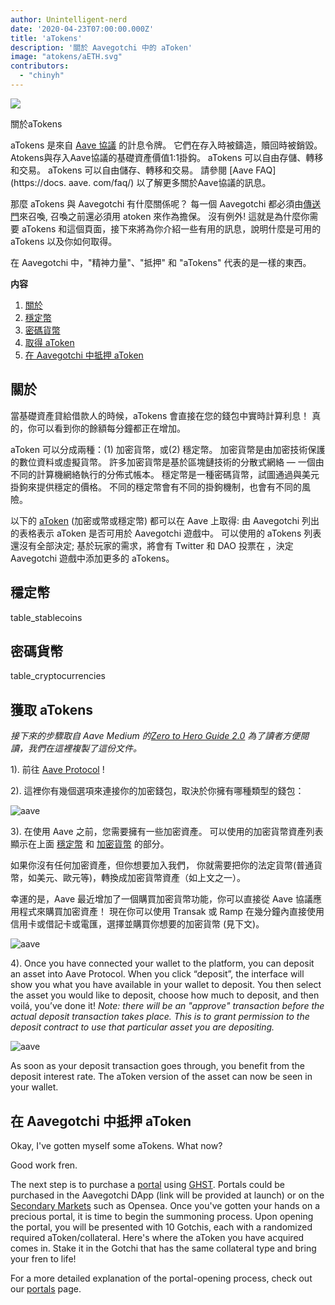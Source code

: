 ```yaml
---
author: Unintelligent-nerd
date: '2020-04-23T07:00:00.000Z'
title: 'aTokens'
description: '關於 Aavegotchi 中的 aToken'
image: "atokens/aETH.svg"
contributors:
  - "chinyh"
---
```


<div class="headerImageContainer">
<img class="headerImage" src="/atokens/aETH.png">
<p class="headerImageText">關於aTokens</p>
</div>

aTokens 是來自 [Aave 協議](https://aave.com) 的計息令牌。 它們在存入時被鑄造，贖回時被銷毀。 Atokens與存入Aave協議的基礎資產價值1:1掛鈎。 aTokens 可以自由存儲、轉移和交易。 aTokens 可以自由儲存、轉移和交易。 請參閱 [Aave FAQ](https://docs. aave. com/faq/) 以了解更多關於Aave協議的訊息。

那麼 aTokens 與 Aavegotchi 有什麼關係呢？ 每一個 Aavegotchi 都必須由[傳送門](/pages/portals)來召喚, 召喚之前還必須用 atoken 來作為擔保。 沒有例外! 這就是為什麼你需要 aTokens 和這個頁面，接下來將為你介紹一些有用的訊息，說明什麼是可用的 aTokens 以及你如何取得。

在 Aavegotchi 中，"精神力量"、"抵押" 和 "aTokens" 代表的是一樣的東西。

<div class="contentsBox">

**内容**

<ol>
<li><a href=#about>關於</a></li>
<li><a href=#stablecoins>穩定幣</a></li>
<li><a href=#cryptocurrencies>密碼貨幣</a></li>
<li><a href=#getting-atokens>取得 aToken</a></li>
<li><a href=#staking-atokens-into-aavegotchis>在 Aavegotchi 中抵押 aToken</a></li>
</ol>

</div>

## 關於

當基礎資產貸給借款人的時候，aTokens 會直接在您的錢包中實時計算利息！ 真的，你可以看到你的餘額每分鐘都正在增加。

aToken 可以分成兩種：(1) 加密貨幣，或(2) 穩定幣。 加密貨幣是由加密技術保護的數位資料或虛擬貨幣。 許多加密貨幣是基於區塊鏈技術的分散式網絡 — 一個由不同的計算機網絡執行的分佈式帳本。 穩定幣是一種密碼貨幣，試圖通過與美元掛鉤來提供穩定的價格。 不同的穩定幣會有不同的掛鉤機制，也會有不同的風險。


以下的 [aToken](https://docs.aave.com/developers/deployed-contracts/deployed-contract-instances) (加密或幣或穩定幣) 都可以在 Aave 上取得: 由 Aavegotchi 列出的表格表示 aToken 是否可用於 Aavegotchi 遊戲中。 可以使用的 aTokens 列表還沒有全部決定; 基於玩家的需求，將會有 Twitter 和 DAO 投票在 ，決定 Aavegotchi 遊戲中添加更多的 aTokens。

## 穩定幣

table_stablecoins

## 密碼貨幣

table_cryptocurrencies

## 獲取 aTokens

*接下來的步驟取自 Aave Medium 的[Zero to Hero Guide 2.0](https://medium.com/aave/zero-to-hero-guide-2-0-dadce0f3e834) 為了讀者方便閱讀，我們在這裡複製了這份文件。*

1). 前往 <a href = "https://app.aave.com/">Aave Protocol</a> !

2). 這裡你有幾個選項來連接你的加密錢包，取決於你擁有哪種類型的錢包：

<img src = "/atokens/connect-your-wallet.png" alt = "aave" class="bodyImage" />

3). 在使用 Aave 之前，您需要擁有一些加密資產。 可以使用的加密貨幣資產列表顯示在上面 <a href=#stablecoins>穩定幣</a> 和 <a href=#cryptocurrencies>加密貨幣</a> 的部分。

如果你沒有任何加密資產，但你想要加入我們， 你就需要把你的法定貨幣(普通貨幣，如美元、歐元等)，轉換成加密貨幣資產（如上文之一）。

幸運的是，Aave 最近增加了一個購買加密貨幣功能，你可以直接從 Aave 協議應用程式來購買加密資產！ 現在你可以使用 Transak 或 Ramp 在幾分鐘內直接使用信用卡或借記卡或電匯，選擇並購買你想要的加密貨幣 (見下文)。

<img src = "/atokens/buy-with-fiat.png" alt = "aave" class="bodyImage" />

4). Once you have connected your wallet to the platform, you can deposit an asset into Aave Protocol. When you click “deposit”, the interface will show you what you have available in your wallet to deposit. You then select the asset you would like to deposit, choose how much to deposit, and then voilá, you’ve done it! *Note: there will be an "approve" transaction before the actual deposit transaction takes place. This is to grant permission to the deposit contract to use that particular asset you are depositing.*

<img src = "/atokens/deposit.gif" alt = "aave" class="bodyImage" />

As soon as your deposit transaction goes through, you benefit from the deposit interest rate. The aToken version of the asset can now be seen in your wallet.

## 在 Aavegotchi 中抵押 aToken

Okay, I've gotten myself some aTokens. What now?

Good work fren.

The next step is to purchase a [portal](/portals) using [GHST](/ghst). Portals could be purchased in the Aavegotchi DApp (link will be provided at launch) or on the [Secondary Markets](/marketplace) such as Opensea. Once you've gotten your hands on a precious portal, it is time to begin the summoning process. Upon opening the portal, you will be presented with 10 Gotchis, each with a randomized required aToken/collateral. Here's where the aToken you have acquired comes in. Stake it in the Gotchi that has the same collateral type and bring your fren to life!

For a more detailed explanation of the portal-opening process, check out our [portals](/portals) page.